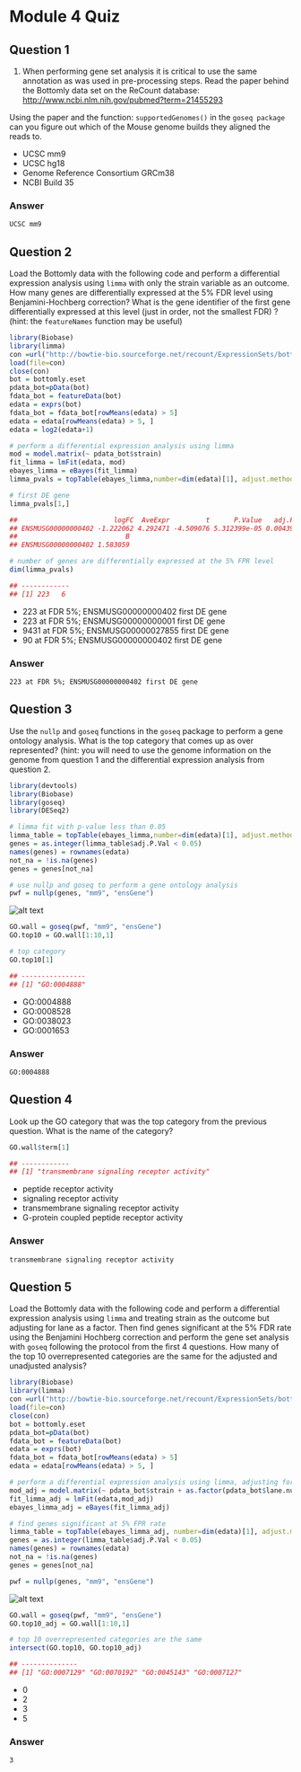 # Module 4 Quiz

## Question 1
1. When performing gene set analysis it is critical to use the same annotation as was used in pre-processing steps. 
Read the paper behind the Bottomly data set on the ReCount database: http://www.ncbi.nlm.nih.gov/pubmed?term=21455293

Using the paper and the function: ```supportedGenomes()``` in the ```goseq package``` can you figure out which of the Mouse genome builds they aligned the reads to.
* UCSC mm9
* UCSC hg18
* Genome Reference Consortium GRCm38
* NCBI Build 35
### Answer
```
UCSC mm9
```

## Question 2
Load the Bottomly data with the following code and perform a differential expression analysis using 
```limma``` with only the strain variable as an outcome. How many genes are differentially expressed at the 5% FDR level using Benjamini-Hochberg correction? What is the gene identifier of the first gene differentially expressed at this level (just in order, not the smallest FDR) ? (hint: the 
```featureNames``` function may be useful)
```r
library(Biobase)
library(limma)
con =url("http://bowtie-bio.sourceforge.net/recount/ExpressionSets/bottomly_eset.RData")
load(file=con)
close(con)
bot = bottomly.eset
pdata_bot=pData(bot)
fdata_bot = featureData(bot)
edata = exprs(bot)
fdata_bot = fdata_bot[rowMeans(edata) > 5]
edata = edata[rowMeans(edata) > 5, ]
edata = log2(edata+1)
```
```r
# perform a differential expression analysis using limma
mod = model.matrix(~ pdata_bot$strain)
fit_limma = lmFit(edata, mod)
ebayes_limma = eBayes(fit_limma)
limma_pvals = topTable(ebayes_limma,number=dim(edata)[1], adjust.method ="BH", p.value=0.05, sort.by='none')

# first DE gene
limma_pvals[1,]

##                        logFC  AveExpr         t      P.Value   adj.P.Val
## ENSMUSG00000000402 -1.222062 4.292471 -4.509076 5.312399e-05 0.004394846
##                           B
## ENSMUSG00000000402 1.583059
```
```r
# number of genes are differentially expressed at the 5% FPR level 
dim(limma_pvals)

## ------------
## [1] 223   6

```
* 223 at FDR 5%; ENSMUSG00000000402 first DE gene
* 223 at FDR 5%; ENSMUSG00000000001 first DE gene
* 9431 at FDR 5%; ENSMUSG00000027855 first DE gene
* 90 at FDR 5%; ENSMUSG00000000402 first DE gene
### Answer
```
223 at FDR 5%; ENSMUSG00000000402 first DE gene
```

## Question 3
Use the ```nullp``` and ```goseq``` functions in the ```goseq```
package to perform a gene ontology analysis. What is the top category that comes up as over represented? (hint: you will need to use the genome information on the genome from question 1 and the differential expression analysis from question 2.
```r
library(devtools)
library(Biobase)
library(goseq)
library(DESeq2)

# limma fit with p-value less than 0.05
limma_table = topTable(ebayes_limma,number=dim(edata)[1], adjust.method ="BH", sort.by='none')
genes = as.integer(limma_table$adj.P.Val < 0.05)
names(genes) = rownames(edata)
not_na = !is.na(genes)
genes = genes[not_na]

# use nullp and goseq to perform a gene ontology analysis
pwf = nullp(genes, "mm9", "ensGene")
```
![alt text](https://github.com/barbaradalmaso/JHU-Genomic-Data-Science/blob/main/7.%20Statistics%20for%20Genomic%20Data%20Science/Archives/Week%204/Graph1.png)
```r
GO.wall = goseq(pwf, "mm9", "ensGene")
GO.top10 = GO.wall[1:10,1]

# top category
GO.top10[1]

## ----------------
## [1] "GO:0004888"

```
* GO:0004888 
* GO:0008528
* GO:0038023
* GO:0001653
### Answer
```
GO:0004888
```

## Question 4
Look up the GO category that was the top category from the previous question. What is the name of the category? 
```r
GO.wall$term[1]

## ------------
## [1] "transmembrane signaling receptor activity"
```
* peptide receptor activity
* signaling receptor activity
* transmembrane signaling receptor activity
* G-protein coupled peptide receptor activity

### Answer
```
transmembrane signaling receptor activity
```

## Question 5
Load the Bottomly data with the following code and perform a differential expression analysis using 
```limma``` and treating strain as the outcome but adjusting for lane as a factor. Then find genes significant at the 5% FDR rate using the Benjamini Hochberg correction and perform the gene set analysis with 
```goseq``` following the protocol from the first 4 questions. How many of the top 10 overrepresented categories are the same for the adjusted and unadjusted analysis?
```r
library(Biobase)
library(limma)
con =url("http://bowtie-bio.sourceforge.net/recount/ExpressionSets/bottomly_eset.RData")
load(file=con)
close(con)
bot = bottomly.eset
pdata_bot=pData(bot)
fdata_bot = featureData(bot)
edata = exprs(bot)
fdata_bot = fdata_bot[rowMeans(edata) > 5]
edata = edata[rowMeans(edata) > 5, ]
```
```r
# perform a differential expression analysis using limma, adjusting for lane as a factor
mod_adj = model.matrix(~ pdata_bot$strain + as.factor(pdata_bot$lane.number))
fit_limma_adj = lmFit(edata,mod_adj)
ebayes_limma_adj = eBayes(fit_limma_adj)

# find genes significant at 5% FPR rate
limma_table = topTable(ebayes_limma_adj, number=dim(edata)[1], adjust.method ="BH", sort.by='none')
genes = as.integer(limma_table$adj.P.Val < 0.05)
names(genes) = rownames(edata)
not_na = !is.na(genes)
genes = genes[not_na]

pwf = nullp(genes, "mm9", "ensGene")
```
![alt text](https://github.com/barbaradalmaso/JHU-Genomic-Data-Science/blob/main/7.%20Statistics%20for%20Genomic%20Data%20Science/Archives/Week%204/Graph2.png)
```r
GO.wall = goseq(pwf, "mm9", "ensGene")
GO.top10_adj = GO.wall[1:10,1]

# top 10 overrepresented categories are the same
intersect(GO.top10, GO.top10_adj)

## --------------
## [1] "GO:0007129" "GO:0070192" "GO:0045143" "GO:0007127"
```
* 0
* 2
* 3
* 5
### Answer
```
3
```
